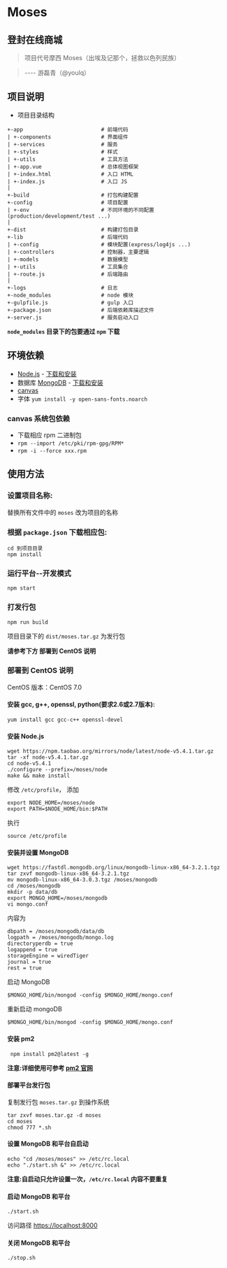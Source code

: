 # Moses

## 登封在线商城

> 项目代号摩西 Moses（出埃及记那个，拯救以色列民族）

> ---- 游磊青（@youlq）

## 项目说明

- 项目目录结构

```
+-app                         # 前端代码
| +-components                # 界面组件
| +-services                  # 服务
| +-styles                    # 样式
| +-utils                     # 工具方法
| +-app.vue                   # 总体视图框架
| +-index.html                # 入口 HTML
| +-index.js                  # 入口 JS
|
+-build                       # 打包构建配置
+-config                      # 项目配置
| +-env                       # 不同环境的不同配置(production/development/test ...)
|
+-dist                        # 构建打包目录
+-lib                         # 后端代码
| +-config                    # 模块配置(express/log4js ...)
| +-controllers               # 控制器，主要逻辑
| +-models                    # 数据模型
| +-utils                     # 工具集合
| +-route.js                  # 后端路由
|
+-logs                        # 日志
+-node_modules                # node 模块
+-gulpfile.js                 # gulp 入口
+-package.json                # 后端依赖库描述文件
+-server.js                   # 服务启动入口
```

**`node_modules` 目录下的包要通过 `npm` 下载**

## 环境依赖

- [Node.js](http://nodejs.org/) - [下载和安装](http://nodejs.org/download)
- 数据库 [MongoDB](http://www.mongodb.org/) - [下载和安装](http://www.mongodb.org/downloads)
- [canvas](https://github.com/Automattic/node-canvas)
- 字体 `yum install -y open-sans-fonts.noarch`

### canvas 系统包依赖

- 下载相应 rpm 二进制包
- `rpm --import /etc/pki/rpm-gpg/RPM*`
- `rpm -i --force xxx.rpm`

## 使用方法

### 设置项目名称:

替换所有文件中的 `moses` 改为项目的名称

### 根据 `package.json` 下载相应包:

```
cd 到项目目录
npm install
```

### 运行平台--开发模式

```
npm start
```

### 打发行包

```
npm run build
```

项目目录下的 `dist/moses.tar.gz` 为发行包

**请参考下方 部署到 CentOS 说明**

### 部署到 CentOS 说明

CentOS 版本：CentOS 7.0

#### 安装 gcc, g++, openssl, python(要求2.6或2.7版本):

```
yum install gcc gcc-c++ openssl-devel
```

#### 安装 Node.js

```
wget https://npm.taobao.org/mirrors/node/latest/node-v5.4.1.tar.gz
tar -xf node-v5.4.1.tar.gz
cd node-v5.4.1
./configure --prefix=/moses/node
make && make install
```

修改 `/etc/profile`， 添加

```
export NODE_HOME=/moses/node
export PATH=$NODE_HOME/bin:$PATH
```

执行

```
source /etc/profile
```

#### 安装并设置 MongoDB

```
wget https://fastdl.mongodb.org/linux/mongodb-linux-x86_64-3.2.1.tgz
tar zxvf mongodb-linux-x86_64-3.2.1.tgz
mv mongodb-linux-x86_64-3.0.3.tgz /moses/mongodb
cd /moses/mongodb
mkdir -p data/db
export MONGO_HOME=/moses/mongodb
vi mongo.conf
```

内容为

```
dbpath = /moses/mongodb/data/db
logpath = /moses/mongodb/mongo.log
directoryperdb = true
logappend = true
storageEngine = wiredTiger
journal = true
rest = true
```

启动 MongoDB

```
$MONGO_HOME/bin/mongod -config $MONGO_HOME/mongo.conf
```

重新启动 mongoDB

```
$MONGO_HOME/bin/mongod -config $MONGO_HOME/mongo.conf
```

#### 安装 pm2

```
 npm install pm2@latest -g
```

**注意:详细使用可参考 [pm2 官网](https://github.com/Unitech/pm2)**

#### 部署平台发行包

复制发行包 `moses.tar.gz` 到操作系统

```
tar zxvf moses.tar.gz -d moses
cd moses
chmod 777 *.sh
```

#### 设置 MongoDB 和平台自启动

```
echo "cd /moses/moses" >> /etc/rc.local
echo "./start.sh &" >> /etc/rc.local
```

**注意:自启动只允许设置一次，`/etc/rc.local` 内容不要重复**

#### 启动 MongoDB 和平台

```
./start.sh
```

访问路径 <https://localhost:8000>

#### 关闭 MongoDB 和平台

```
./stop.sh
```
